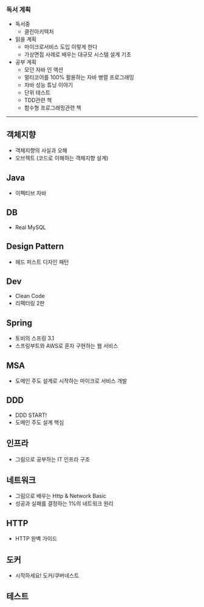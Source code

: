 ### 독서 계획
- 독서중
    - 클린아키텍처
- 읽을 계획
    - 마이크로서비스 도입 이렇게 한다
    - 가상면접 사례로 배우는 대규모 시스템 설계 기초
- 공부 계획
    - 모던 자바 인 액션
    - 멀티코어를 100% 활용하는 자바 병렬 프로그래밍
    - 자바 성능 튜닝 이야기
    - 단위 테스트
    - TDD관련 책
    - 함수형 프로그래밍관련 책

---

## 객체지향
- 객체지향의 사실과 오해
- 오브젝트 (코드로 이해하는 객체지향 설계)
## Java
- 이펙티브 자바
## DB
- Real MySQL
## Design Pattern
- 헤드 퍼스트 디자인 패턴
## Dev
- Clean Code
- 리팩터링 2판
## Spring
- 토비의 스프링 3.1
- 스프링부트와 AWS로 혼자 구현하는 웹 서비스
## MSA
- 도메인 주도 설계로 시작하는 마이크로 서비스 개발
## DDD
- DDD START!
- 도메인 주도 설계 핵심
## 인프라
- 그림으로 공부하는 IT 인프라 구조
## 네트워크
- 그림으로 배우는 Http & Network Basic
- 성공과 실패를 결정하는 1%의 네트워크 원리
## HTTP
- HTTP 완벽 가이드
## 도커
- 시작하세요! 도커/쿠버네스트
## 테스트